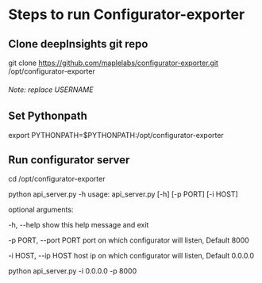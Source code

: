 # Steps to run Configurator-exporter

## Clone deepInsights git repo
git clone https://github.com/maplelabs/configurator-exporter.git /opt/configurator-exporter

###### Note: replace USERNAME

## Set Pythonpath

export PYTHONPATH=$PYTHONPATH:/opt/configurator-exporter

## Run configurator server

cd /opt/configurator-exporter

python api_server.py -h
usage: api_server.py [-h] [-p PORT] [-i HOST]

optional arguments:

  -h, --help            show this help message and exit

  -p PORT, --port PORT  port on which configurator will listen, Default 8000

  -i HOST, --ip HOST    host ip on which configurator will listen, Default 0.0.0.0


python api_server.py -i 0.0.0.0 -p 8000




